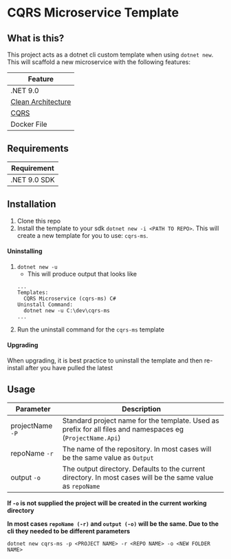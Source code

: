 # CQRS Microservice Template

## What is this?
This project acts as a dotnet cli custom template when using `dotnet new`. This will scaffold a new microservice with the following features:

| Feature |
|---|
| .NET 9.0  |
| [Clean Architecture](http://blog.cleancoder.com/uncle-bob/2012/08/13/the-clean-architecture.html)  |
| [CQRS](https://martinfowler.com/bliki/CQRS.html)  |
|  Docker File   |

## Requirements

| Requirement |
|---|
| .NET 9.0 SDK  |

## Installation 
1. Clone this repo
2. Install the template to your sdk `dotnet new -i <PATH TO REPO>`. This will create a new template for you to use: `cqrs-ms`.

#### Uninstalling
1. `dotnet new -u`
    * This will produce output that looks like 
    ```
    ...
    Templates:
      CQRS Microservice (cqrs-ms) C#
    Uninstall Command:
      dotnet new -u C:\dev\cqrs-ms
    ...
2. Run the uninstall command for the `cqrs-ms` template

#### Upgrading
When upgrading, it is best practice to uninstall the template and then re-install after you have pulled the latest

## Usage

| Parameter | Description |
|---|---|
| projectName `-P`  | Standard project name for the template. Used as prefix for all files and namespaces eg (`ProjectName.Api`) |
| repoName `-r`  | The name of the repository. In most cases will be the same value as `Output` |
| output `-o`  | The output directory. Defaults to the current directory. In most cases will be the same value as `repoName` |

**__If `-o` is not supplied the project will be created in the current working directory__**

**__In most cases `repoName (-r)` and `output (-o)` will be the same. Due to the cli they needed to be different parameters__**

`dotnet new cqrs-ms -p <PROJECT NAME> -r <REPO NAME> -o <NEW FOLDER NAME>`
